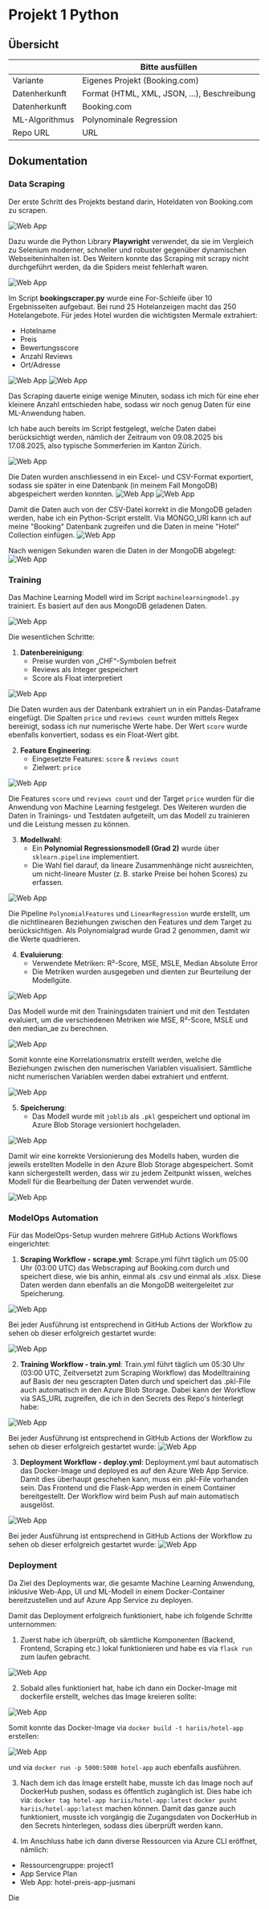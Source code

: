 ﻿# Projekt 1 Python

## Übersicht

| | Bitte ausfüllen |
| -------- | ------- |
| Variante | Eigenes Projekt (Booking.com) |
| Datenherkunft | Format (HTML, XML, JSON, ...), Beschreibung |
| Datenherkunft | Booking.com |
| ML-Algorithmus | Polynominale Regression |
| Repo URL | URL |

## Dokumentation

### Data Scraping

Der erste Schritt des Projekts bestand darin, Hoteldaten von Booking.com zu scrapen.

<img src="images/booking.png" alt="Web App" style="max-width: 100%; height: auto;">

Dazu wurde die Python Library **Playwright** verwendet, da sie im Vergleich zu Selenium moderner, schneller und robuster gegenüber dynamischen Webseiteninhalten ist. Des Weitern konnte das Scraping mit scrapy nicht durchgeführt werden, da die Spiders meist fehlerhaft waren. 

<img src="images/playwright.png" alt="Web App" style="max-width: 100%; height: auto;">

Im Script **bookingscraper.py** wurde eine For-Schleife über 10 Ergebnisseiten aufgebaut. Bei rund 25 Hotelanzeigen macht das 250 Hotelangebote. Für jedes Hotel wurden die wichtigsten Mermale extrahiert:
- Hotelname
- Preis
- Bewertungsscore
- Anzahl Reviews
- Ort/Adresse

<img src="images/scraper_1.png" alt="Web App" style="max-width: 100%; height: auto;">
<img src="images/forschleife.png" alt="Web App" style="max-width: 100%; height: auto;">

Das Scraping dauerte einige wenige Minuten, sodass ich mich für eine eher kleinere Anzahl entschieden habe, sodass wir noch genug Daten für eine ML-Anwendung haben.

Ich habe auch bereits im Script festgelegt, welche Daten dabei berücksichtigt werden, nämlich der Zeitraum von 09.08.2025 bis 17.08.2025, also typische Sommerferien im Kanton Zürich. 

<img src="images/buchungsdatum.png" alt="Web App" style="max-width: 100%; height: auto;">

Die Daten wurden anschliessend in ein Excel- und CSV-Format exportiert, sodass sie später in eine Datenbank (in meinem Fall MongoDB) abgespeichert werden konnten. 
<img src="images/exportcsv.png" alt="Web App" style="max-width: 100%; height: auto;">
<img src="images/csvdaten.png" alt="Web App" style="max-width: 100%; height: auto;">

Damit die Daten auch von der CSV-Datei korrekt in die MongoDB geladen werden, habe ich ein Python-Script erstellt. Via MONGO_URI kann ich auf meine "Booking" Datenbank zugreifen und die Daten in meine "Hotel" Collection einfügen. 
<img src="images/mongodbpipeline.png" alt="Web App" style="max-width: 100%; height: auto;">

Nach wenigen Sekunden waren die Daten in der MongoDB abgelegt:
<img src="images/mongodbansicht.png" alt="Web App" style="max-width: 100%; height: auto;">

### Training

Das Machine Learning Modell wird im Script `machinelearningmodel.py` trainiert. Es basiert auf den aus MongoDB geladenen Daten. 

<img src="images/mongodbdaten.png" alt="Web App" style="max-width: 100%; height: auto;">


Die wesentlichen Schritte:

1. **Datenbereinigung**:
   - Preise wurden von „CHF“-Symbolen befreit
   - Reviews als Integer gespeichert
   - Score als Float interpretiert

<img src="images/datenbereinigung.png" alt="Web App" style="max-width: 100%; height: auto;">

Die Daten wurden aus der Datenbank extrahiert un in ein Pandas-Dataframe eingefügt. Die Spalten `price` und `reviews count` wurden mittels Regex bereinigt, sodass ich nur numerische Werte habe. Der Wert `score` wurde ebenfalls konvertiert, sodass es ein Float-Wert gibt. 

2. **Feature Engineering**:
   - Eingesetzte Features: `score` & `reviews count`
   - Zielwert: `price`

<img src="images/featureengineering.png" alt="Web App" style="max-width: 100%; height: auto;">

Die Features `score` und `reviews count` und der Target `price` wurden für die Anwendung von Machine Learning festgelegt. Des Weiteren wurden die Daten in Trainings- und Testdaten aufgeteilt, um das Modell zu trainieren und die Leistung messen zu können.

3. **Modellwahl**:
   - Ein **Polynomial Regressionsmodell (Grad 2)** wurde über `sklearn.pipeline` implementiert.
   - Die Wahl fiel darauf, da lineare Zusammenhänge nicht ausreichten, um nicht-lineare Muster (z. B. starke Preise bei hohen Scores) zu erfassen.
  
<img src="images/regression.png" alt="Web App" style="max-width: 100%; height: auto;">

Die Pipeline `PolynomialFeatures` und `LinearRegression` wurde erstellt, um die nichtlinearen Beziehungen zwischen den Features und dem Target zu berücksichtigen. Als Polynomialgrad wurde Grad 2 genommen, damit wir die Werte quadrieren.

4. **Evaluierung**:
   - Verwendete Metriken: R²-Score, MSE, MSLE, Median Absolute Error
   - Die Metriken wurden ausgegeben und dienten zur Beurteilung der Modellgüte.
  
<img src="images/metriken.png" alt="Web App" style="max-width: 100%; height: auto;">

Das Modell wurde mit den Trainingsdaten trainiert und mit den Testdaten evaluiert, um die verschiedenen Metriken wie MSE, R²-Score, MSLE und den median_ae zu berechnen. 

<img src="images/werte.png" alt="Web App" style="max-width: 100%; height: auto;">

Somit konnte eine Korrelationsmatrix erstellt werden, welche die Beziehungen zwischen den numerischen Variablen visualisiert. Sämtliche nicht numerischen Variablen werden dabei extrahiert und entfernt. 

<img src="images/heatmap.png" alt="Web App" style="max-width: 100%; height: auto;">


5. **Speicherung**:
   - Das Modell wurde mit `joblib` als `.pkl` gespeichert und optional im Azure Blob Storage versioniert hochgeladen.
  
<img src="images/blob.png" alt="Web App" style="max-width: 100%; height: auto;">

Damit wir eine korrekte Versionierung des Modells haben, wurden die jeweils erstellten Modelle in den Azure Blob Storage abgespeichert. Somit kann sichergestellt werden, dass wir zu jedem Zeitpunkt wissen, welches Modell für die Bearbeitung der Daten verwendet wurde.

<img src="images/azureblob.png" alt="Web App" style="max-width: 100%; height: auto;">

### ModelOps Automation

Für das ModelOps-Setup wurden mehrere GitHub Actions Workflows eingerichtet:

1. **Scraping Workflow - scrape.yml**:
Scrape.yml führt täglich um 05:00 Uhr (03:00 UTC) das Webscraping auf Booking.com durch und speichert diese, wie bis anhin, einmal als .csv und einmal als .xlsx. Diese Daten werden dann ebenfalls an die MongoDB weitergeleitet zur Speicherung.

<img src="images/scrapeyml.png" alt="Web App" style="max-width: 100%; height: auto;">

Bei jeder Ausführung ist entsprechend in GitHub Actions der Workflow zu sehen ob dieser erfolgreich gestartet wurde:

<img src="images/workflowscrape.png" alt="Web App" style="max-width: 100%; height: auto;">

2. **Training Workflow - train.yml**:
Train.yml führt täglich um 05:30 Uhr (03:00 UTC, Zeitversetzt zum Scraping Workflow) das Modelltraining auf Basis der neu gescrapten Daten durch und speichert das .pkl-File auch automatisch in den Azure Blob Storage. Dabei kann der Workflow via SAS_URL zugreifen, die ich in den Secrets des Repo's hinterlegt habe:

<img src="images/trainyml.png" alt="Web App" style="max-width: 100%; height: auto;">

Bei jeder Ausführung ist entsprechend in GitHub Actions der Workflow zu sehen ob dieser erfolgreich gestartet wurde:
<img src="images/workflowtrain.png" alt="Web App" style="max-width: 100%; height: auto;">

3. **Deployment Workflow - deploy.yml**:
Deployment.yml baut automatisch das Docker-Image und deployed es auf den Azure Web App Service. Damit dies überhaupt geschehen kann, muss ein .pkl-File vorhanden sein. Das Frontend und die Flask-App werden in einem Container bereitgestellt. Der Workflow wird beim Push auf main automatisch ausgelöst.

<img src="images/trainyml.png" alt="Web App" style="max-width: 100%; height: auto;">

Bei jeder Ausführung ist entsprechend in GitHub Actions der Workflow zu sehen ob dieser erfolgreich gestartet wurde:
<img src="images/workflowdeploy.png" alt="Web App" style="max-width: 100%; height: auto;">

### Deployment

Da Ziel des Deployments war, die gesamte Machine Learning Anwendung, inklusive Web-App, UI und ML-Modell in einem Docker-Container bereitzustellen und auf Azure App Service zu deployen.

Damit das Deployment erfolgreich funktioniert, habe ich folgende Schritte unternommen:
1. Zuerst habe ich überprüft, ob sämtliche Komponenten (Backend, Frontend, Scraping etc.) lokal funktionieren und habe es via `flask run` zum laufen gebracht.

<img src="images/flaskrun.png" alt="Web App" style="max-width: 100%; height: auto;">

2. Sobald alles funktioniert hat, habe ich dann ein Docker-Image mit dockerfile erstellt, welches das Image kreieren sollte:

<img src="images/dockerfile.png" alt="Web App" style="max-width: 100%; height: auto;">

Somit konnte das Docker-Image via `docker build -t hariis/hotel-app` erstellen:

<img src="images/dockerimage.png" alt="Web App" style="max-width: 100%; height: auto;">

und via `docker run -p 5000:5000 hotel-app` auch ebenfalls ausführen.

3. Nach dem ich das Image erstellt habe, musste ich das Image noch auf DockerHub pushen, sodass es öffentlich zugänglich ist. Dies habe ich via:
`docker tag hotel-app hariis/hotel-app:latest`
`docker pusht hariis/hotel-app:latest`
machen können.
Damit das ganze auch funktioniert, musste ich vorgängig die Zugangsdaten von DockerHub in den Secrets hinterlegen, sodass dies überprüft werden kann.

4. Im Anschluss habe ich dann diverse Ressourcen via Azure CLI eröffnet, nämlich:
- Ressourcengruppe: project1
- App Service Plan
- Web App: hotel-preis-app-jusmani

Die 


